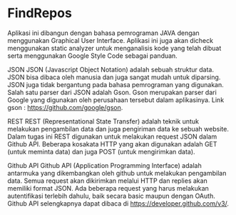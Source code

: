 # FindRepos

Aplikasi ini dibangun dengan bahasa pemrograman JAVA dengan menggunakan Graphical User Interface. Aplikasi ini juga akan dicheck menggunakan static analyzer untuk menganalisis kode yang telah dibuat serta menggunakan Google Style Code sebagai panduan.

JSON
JSON (Javascript Object Notation) adalah sebuah struktur data. JSON bisa dibaca oleh manusia dan juga sangat mudah untuk diparsing. JSON juga tidak bergantung pada bahasa pemrograman yang digunakan. Salah satu parser dari JSON adalah Gson. Gson merupakan parser dari Google yang digunakan oleh perusahaan tersebut dalam aplikasinya.
Link gson : https://github.com/google/gson.

REST
REST (Representational State Transfer) adalah teknik untuk melakukan pengambilan data dan juga pengiriman data ke sebuah website.
Dalam tugas ini REST digunakan untuk melakukan request JSON dalam Github API.
Beberapa kosakata HTTP yang akan digunakan adalah GET (untuk meminta data) dan juga POST (untuk mengirimkan data).

Github API
Github API (Application Programming Interface) adalah antarmuka yang dikembangkan oleh github untuk melakukan pengambilan data. Semua request akan dikirimkan melalui HTTP dan replies akan memiliki format JSON. Ada beberapa request yang harus melakukan autentifikasi terlebih dahulu, baik secara basic maupun dengan OAuth.
Github API selengkapnya dapat dibaca di https://developer.github.com/v3/.
